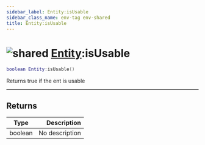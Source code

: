 ```yaml
---
sidebar_label: Entity:isUsable
sidebar_class_name: env-tag env-shared
title: Entity:isUsable
---
```


# <img src='/img/wiki/shared.png' alt='shared' classname='env-tag' /> [Entity](../entity/README.md):isUsable

```lua
boolean Entity:isUsable()
```

Returns true if the ent is usable<br/>

-----------------
## Returns

| Type   | Description |
| ------ | ----------: |
| boolean | No description |
